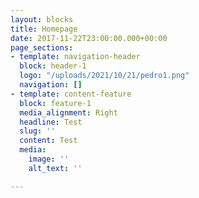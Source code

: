 ```yaml
---
layout: blocks
title: Homepage
date: 2017-11-22T23:00:00.000+00:00
page_sections:
- template: navigation-header
  block: header-1
  logo: "/uploads/2021/10/21/pedro1.png"
  navigation: []
- template: content-feature
  block: feature-1
  media_alignment: Right
  headline: Test
  slug: ''
  content: Test
  media:
    image: ''
    alt_text: ''

---
```

